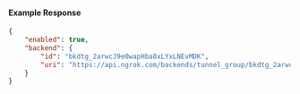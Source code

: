<!-- Code generated for API Clients. DO NOT EDIT. -->

#### Example Response

```json
{
	"enabled": true,
	"backend": {
		"id": "bkdtg_2arwcJ9e0wapHba8xLYxLNEvMDK",
		"uri": "https://api.ngrok.com/backends/tunnel_group/bkdtg_2arwcJ9e0wapHba8xLYxLNEvMDK"
	}
}
```
